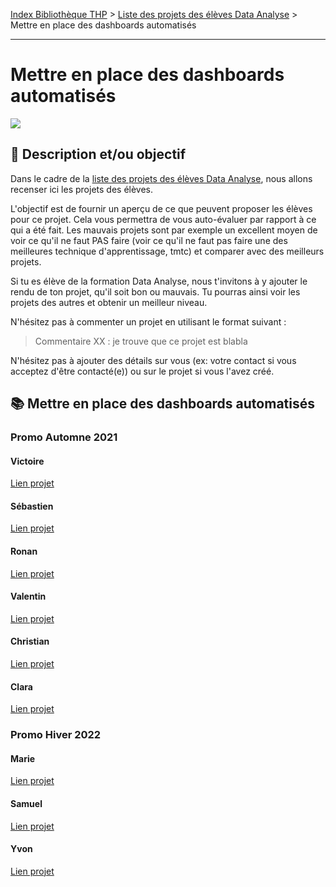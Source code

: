 [Index Bibliothèque THP](https://github.com/TheHackingProject/bibliotheque-THP/wiki) > [Liste des projets des élèves Data Analyse](https://github.com/TheHackingProject/bibliotheque-THP/blob/master/sommaires/liste_projets_data_analyse.md) > Mettre en place des dashboards automatisés

___

# Mettre en place des dashboards automatisés

![](https://picsum.photos/1024/400)

## 📄 Description et/ou objectif
Dans le cadre de la [liste des projets des élèves Data Analyse](https://github.com/TheHackingProject/bibliotheque-THP/blob/master/notes/liste_projets_data_analyse.md), nous allons recenser ici les projets des élèves.

L'objectif est de fournir un aperçu de ce que peuvent proposer les élèves pour ce projet. Cela vous permettra de vous auto-évaluer par rapport à ce qui a été fait. Les mauvais projets sont par exemple un excellent moyen de voir ce qu'il ne faut PAS faire (voir ce qu'il ne faut pas faire une des meilleures technique d'apprentissage, tmtc) et comparer avec des meilleurs projets.

Si tu es élève de la formation Data Analyse, nous t'invitons à y ajouter le rendu de ton projet, qu'il soit bon ou mauvais. Tu pourras ainsi voir les projets des autres et obtenir un meilleur niveau.

N'hésitez pas à commenter un projet en utilisant le format suivant :

> Commentaire XX : je trouve que ce projet est blabla


N'hésitez pas à ajouter des détails sur vous (ex: votre contact si vous acceptez d'être contacté(e)) ou sur le projet si vous l'avez créé.


## 📚 Mettre en place des dashboards automatisés
### Promo Automne 2021

#### Victoire
[Lien projet](https://github.com/bigdduwa/THP_DATA-W3-D1)

#### Sébastien
[Lien projet](https://github.com/sebastienrombaut/data_tableau)

#### Ronan
[Lien projet](https://github.com/RonanLamour/Tableau-OfficeUS)

#### Valentin
[Lien projet](https://github.com/valvermes/Tableau1)

#### Christian
[Lien projet](https://github.com/christian29200/THP11_Analyse_Tableau_de_bord)

#### Clara
[Lien projet](https://github.com/claramoreschi/THP_DataAnalyst_TableauSoftware_KPIs)

### Promo Hiver 2022

#### Marie
[Lien projet](https://github.com/MarieLebreton/TABLEAU)

#### Samuel
[Lien projet](https://github.com/SamkaaDev/sales_analysis_DMPC)

#### Yvon
[Lien projet](https://github.com/ekwayv8/Dashboard-D.M.P.C)

